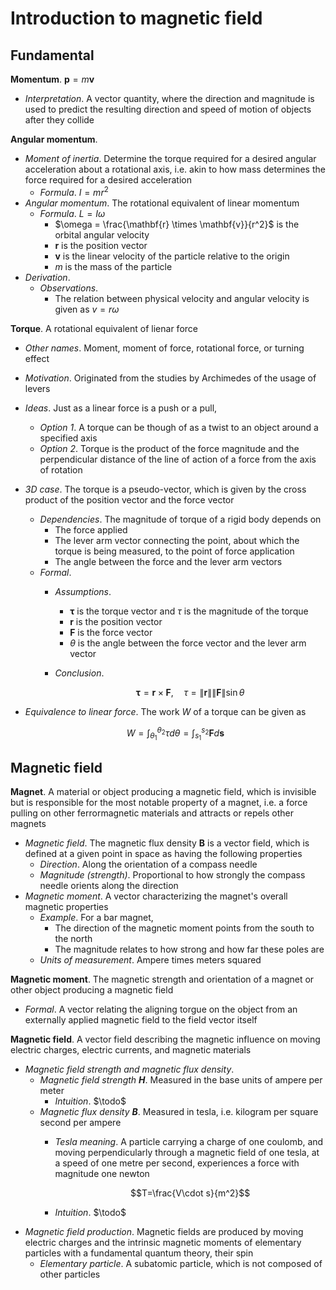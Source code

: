 
# Introduction to magnetic field
## Fundamental
**Momentum**. $\mathbf{p} = m \mathbf{v}$
* *Interpretation*. A vector quantity, where the direction and magnitude is used to predict the resulting direction and speed of motion of objects after they collide

**Angular momentum**.
* *Moment of inertia*. Determine the torque required for a desired angular acceleration about a rotational axis, i.e. akin to how mass determines the force required for a desired acceleration 
    * *Formula*. $I=m r^2$
* *Angular momentum*. The rotational equivalent of linear momentum
    * *Formula*. $L = I \omega$
        * $\omega = \frac{\mathbf{r} \times \mathbf{v}}{r^2}$ is the orbital angular velocity
        * $\mathbf{r}$ is the position vector
        * $\mathbf{v}$ is the linear velocity of the particle relative to the origin
        * $m$ is the mass of the particle
* *Derivation*.
    * *Observations*.
        * The relation between physical velocity and angular velocity is given as $v=r\omega$

**Torque**. A rotational equivalent of lienar force
* *Other names*. Moment, moment of force, rotational force, or turning effect
* *Motivation*. Originated from the studies by Archimedes of the usage of levers
* *Ideas*. Just as a linear force is a push or a pull, 
    * *Option 1*. A torque can be though of as a twist to an object around a specified axis
    * *Option 2*. Torque is the product of the force magnitude and the perpendicular distance of the line of action of a force from the axis of rotation
* *3D case*. The torque is a pseudo-vector, which is given by the cross product of the position vector and the force vector
    * *Dependencies*. The magnitude of torque of a rigid body depends on
        * The force applied
        * The lever arm vector connecting the point, about which the torque is being measured, to the point of force application
        * The angle between the force and the lever arm vectors
    * *Formal*.
        * *Assumptions*.
            * $\mathbf{\tau}$ is the torque vector and $\tau$ is the magnitude of the torque
            * $\mathbf{r}$ is the position vector
            * $\mathbf{F}$ is the force vector
            * $\theta$ is the angle between the force vector and the lever arm vector
        * *Conclusion*.

            $$\mathbf{\tau} = \mathbf{r} \times \mathbf{F},\quad \tau=\|\mathbf{r}\| \|\mathbf{F}\| \sin\theta$$
* *Equivalence to linear force*. The work $W$ of a torque can be given as

    $$W=\int_{\theta_1}^{\theta_2} \tau d\theta =\int_{s_1}^{s_2} \mathbf{F} d\mathbf{s}$$

## Magnetic field
**Magnet**. A material or object producing a magnetic field, which is invisible but is responsible for the most notable property of a magnet, i.e. a force pulling on other ferrormagnetic materials and attracts or repels other magnets
* *Magnetic field*. The magnetic flux density $\mathbf{B}$ is a vector field, which is defined at a given point in space as having the following properties
    * *Direction*. Along the orientation of a compass needle
    * *Magnitude (strength)*. Proportional to how strongly the compass needle orients along the direction
* *Magnetic moment*. A vector characterizing the magnet's overall magnetic properties
    * *Example*. For a bar magnet, 
        * The direction of the magnetic moment points from the south to the north
        * The magnitude relates to how strong and how far these poles are
    * *Units of measurement*. Ampere times meters squared

**Magnetic moment**. The magnetic strength and orientation of a magnet or other object producing a magnetic field
* *Formal*. A vector relating the aligning torgue on the object from an externally applied magnetic field to the field vector itself

**Magnetic field**. A vector field describing the magnetic influence on moving electric charges, electric currents, and magnetic materials
* *Magnetic field strength and magnetic flux density*.
    * *Magnetic field strength $\mathbf{H}$*. Measured in the base units of ampere per meter
        * *Intuition*. $\todo$
    * *Magnetic flux density $\mathbf{B}$*. Measured in tesla, i.e. kilogram per square second per ampere
        * *Tesla meaning*. A particle carrying a charge of one coulomb, and moving perpendicularly through a magnetic field of one tesla, at a speed of one metre per second, experiences a force with magnitude one newton

            $$T=\frac{V\cdot s}{m^2}$$
        * *Intuition*. $\todo$
* *Magnetic field production*. Magnetic fields are produced by moving electric charges and the intrinsic magnetic moments of elementary particles with a fundamental quantum theory, their spin
    * *Elementary particle*. A subatomic particle, which is not composed of other particles